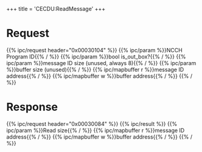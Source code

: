 +++
title = 'CECDU:ReadMessage'
+++

# Request

{{% ipc/request header="0x00030104" %}}
{{% ipc/param %}}NCCH Program ID{{% / %}}
{{% ipc/param %}}bool is_out_box?{{% / %}}
{{% ipc/param %}}message ID size (unused, always 8){{% / %}}
{{% ipc/param %}}buffer size (unused){{% / %}}
{{% ipc/mapbuffer r %}}message ID address{{% / %}}
{{% ipc/mapbuffer w %}}buffer address{{% / %}}
{{% / %}}

# Response

{{% ipc/request header="0x00030084" %}}
{{% ipc/result %}}
{{% ipc/param %}}Read size{{% / %}}
{{% ipc/mapbuffer r %}}message ID address{{% / %}}
{{% ipc/mapbuffer w %}}buffer address{{% / %}}
{{% / %}}
